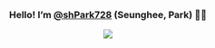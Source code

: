  <h3 align="center"> Hello! I’m [@shPark728](https://shPark728.github.io/) (Seunghee, Park) 👋🏻 </h3>
<!-- <h4 align="center"> 🪬 Stack 🪬 </h4>
<p align="center">
<img alt="Html" src 
="https://img.shields.io/badge/HTML-E34F26.svg?&style=flat-square&logo=HTML5&logoColor=white"/> <img alt="CSS3" src
="https://img.shields.io/badge/CSS3-FF9933.svg?&style=flat-square&logo=CSS3&logoColor=white"/> <img alt="JavaScript" src
="https://img.shields.io/badge/JavaScript-F7DF1E.svg?&style=flat-square&logo=JavaScript&logoColor=white"/> <img alt="]Query" src
="https://img.shields.io/badge/]Query-31A8FF.svg?&style=flat-square&logo=]Query&logoColor=white"/> <img alt="Java" src ="https://img.shields.io/badge/Java-007396.svg?&style=flat-square&logo=Java&logoColor=white"/> <img alt="C++" src ="https://img.shields.io/badge/C++-00599C.svg?&style=flate-square&logo=C++&logoColor=white"/> <img alt="MySQL" src
="https://img.shields.io/badge/MySQL-4479A1.svg?&style=flat-square&logo=MySQL&logoColor=white"/> <img alt="Spring" src
="https://img.shields.io/badge/Spring-6DB33F.svg?&style=flat-square&logo=Spring&logoColor=white"/> <img alt="GitHub" src
="https://img.shields.io/badge/GitHub-181717.svg?&style=flat-square&logo=GitHub&logoColor=white"/> <img alt="GitLab" src
="https://img.shields.io/badge/GitLab-FC6D26.svg?&style=flat-square&logo=GitLab&logoColor=white"/> <img alt="Git" src
="https://img.shields.io/badge/Git-F05032.svg?&style=flat-square&logo=Git&logoColor=white"/>
</p> -->
 
<p align="center">
<a href="https://hits.seeyoufarm.com"><img src="https://hits.seeyoufarm.com/api/count/incr/badge.svg?url=https%3A%2F%2Fgithub.com%2FshPark728&count_bg=%23B795FF&title_bg=%23404040&icon=ghostery.svg&icon_color=%23F2F2F2&title=Visitor&edge_flat=false"/></a>
 </p>
 
  
